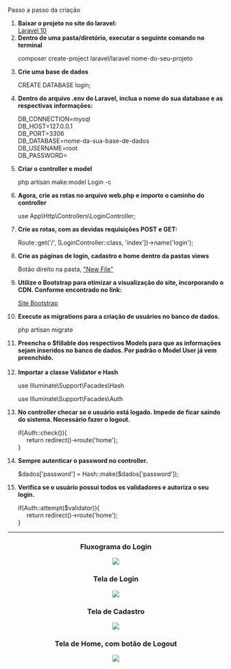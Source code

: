 
 <p>Passo a passo da criação</p>
    <ol>
        <li><b>Baixar o projeto no site do laravel:</b></li>
        <a href="https://laravel.com/docs/10.x">Laravel 10</a>
        <li><b>Dentro de uma pasta/diretório, executar o seguinte comando no terminal</b></li>
       <p>composer create-project laravel/laravel nome-do-seu-projeto</p>
        <li><b>Crie uma base de dados</b></li>
        <p>CREATE DATABASE login;</p>
        <li><b>Dentro do arquivo .env do Laravel, inclua o nome do sua database e as respectivas informações:</b></li>
        <p>
         DB_CONNECTION=mysql</br>
        DB_HOST=127.0.0.1</br>
        DB_PORT=3306</br>
        DB_DATABASE=nome-da-sua-base-de-dados</br>
        DB_USERNAME=root</br>
        DB_PASSWORD=</br>
        </p>
        <li><b>Criar o controller e model</b></li>
        <p>php artisan make:model Login -c</p>
        <li><b>Agora, crie as rotas no arquivo web.php e importe o caminho do controller</b></li>
        <p>use App\Http\Controllers\LoginController;</p>
        <li><b>Crie as rotas, com as devidas requisições POST e GET:</b></li>
        <p>Route::get('/', [LoginController::class, 'index'])->name('login');</p>
        <li><b>Crie as páginas de login, cadastro e home dentro da pastas views</b></li>
        <p>Botão direito na pasta, <u>"New File"</u></p>
        <li><b>Utilize o Bootstrap para otimizar a visualização do site, incorporando o CDN. Conforme encontrado no link:</b></li>
        <p>
            <a href="https://getbootstrap.com/docs/5.3/getting-started/introduction/">Site Bootstrap</a>
        </p>
        <li><b>Execute as migrations para a criação de usuários no banco de dados.</b></li>
        <p>php artisan migrate</p>
        <li><b>Preencha o $fillable dos respectivos Models para que as informações sejam inseridos no banco de dados. Por padrão o Model User já vem preenchido.</b></li></br>
        <li><b>Importar a classe Validator e Hash</b></li>
        <p>use Illuminate\Support\Facades\Hash</p>
        <p>use Illuminate\Support\Facades\Auth</p>
        <li><b>No controller checar se o usuário está logado. Impede de ficar saindo do sistema. Necessário fazer o logout.</b></li>
        <p>
            if(Auth::check()){ </br>
                <span style="display: block; margin-left: 20px;">return redirect()->route('home');</span>
            }
        </p>
        <li><b>Sempre autenticar o password no controller.</b></li>
        <p>$dados['password'] = Hash::make($dados['password']);</p>
        <li><b>Verifica se o usuário possui todos os validadores e autoriza o seu login.</b></li>
        <p>
        if(Auth::attempt($validator)){ 
            <span style="display: block; margin-left: 20px;">return redirect()->route('home');</span>
        }
        </p>       
   </ol>
   
   ******
   <div align="center">
        <h3>Fluxograma do Login</h3>
        <img src="https://user-images.githubusercontent.com/67653921/232234005-bd47220b-839d-4e39-82ec-ee31b5e867dd.png">
   </div>     

   <div align="center">
        <h3>Tela de Login</h3>
        <img src="https://user-images.githubusercontent.com/67653921/232231901-26d2421c-d753-4036-9a52-5c8bb3956895.png">
   </div>
    <div align="center">
        <h3>Tela de Cadastro</h3>
        <img src="https://user-images.githubusercontent.com/67653921/232232492-2e681168-91d9-4bce-b1e6-92cb48aa41cb.png">
   </div>
   <div align="center">
        <h3>Tela de Home, com botão de Logout</h3>
        <img src="https://user-images.githubusercontent.com/67653921/232232720-6fa6c0f1-c630-4d6a-9c44-e65b045a9045.png">
   </div>

   

   
   
